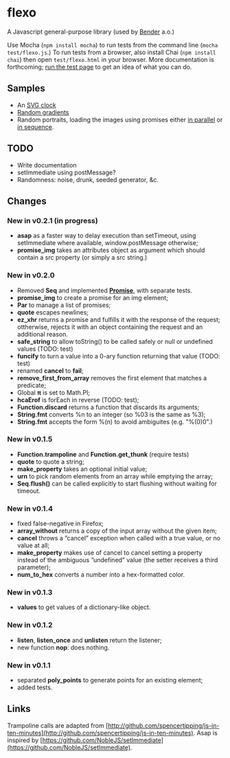 flexo
=====

A Javascript general-purpose library (used by
[Bender](http://bender.igel.co.jp/) a.o.)

Use Mocha (`npm install mocha`) to run tests from the command line (`mocha
test/flexo.js`.) To run tests from a browser, also install Chai (`npm install
chai`) then open `test/flexo.html` in your browser. More documentation is
forthcoming; [run the test page](http://romulusetrem.us/flexo/test/flexo.html)
to get an idea of what you can do.


## Samples

* An [SVG clock](http://www.romulusetrem.us/flexo/samples/clock.svg)
* [Random gradients](http://www.romulusetrem.us/flexo/samples/gradients.svg)
* Random portraits, loading the images using promises either [in parallel](http://www.romulusetrem.us/flexo/samples/portraits.html) or [in sequence](http://www.romulusetrem.us/flexo/samples/portraits.html?par=false).

## TODO

* Write documentation
* setImmediate using postMessage?
* Randomness: noise, drunk, seeded generator, &c.


## Changes

### New in v0.2.1 (in progress)

* **asap** as a faster way to delay execution than setTimeout, using
  setImmediate where available, window.postMessage otherwise;
* **promise_img** takes an attributes object as argument which should contain a
  src property (or simply a src string.)

### New in v0.2.0

* Removed **Seq** and implemented [**Promise**](http://promises-aplus.github.io/promises-spec/), with separate tests.
* **promise_img** to create a promise for an img element;
* **Par** to manage a list of promises;
* **quote** escapes newlines;
* **ez_xhr** returns a promise and fulfills it with the response of the request;
  ottherwise, rejects it with an object containing the request and an additional
  reason.
* **safe_string** to allow toString() to be called safely or null or undefined
  values (TODO: test)
* **funcify** to turn a value into a 0-ary function returning that value (TODO:
  test)
* renamed **cancel** to **fail**;
* **remove_first_from_array** removes the first element that matches a
  predicate;
* Global **π** is set to Math.PI;
* **hcaErof** is forEach in reverse (TODO: test);
* **Function.discard** returns a function that discards its arguments;
* **String.fmt** converts %n to an integer (so %03 is the same as %3);
* **String.fmt** accepts the form %(n) to avoid ambiguites (e.g. "%(0)0".)

### New in v0.1.5

* **Function.trampoline** and **Function.get_thunk** (require tests)
* **quote** to quote a string;
* **make_property** takes an optional initial value;
* **urn** to pick random elements from an array while emptying the array;
* **Seq.flush()** can be called explicitly to start flushing without waiting for
  timeout.

### New in v0.1.4

* fixed false-negative in Firefox;
* **array_without** returns a copy of the input array without the given item;
* **cancel** throws a ”cancel” exception when called with a true value, or no
  value at all;
* **make_property** makes use of cancel to cancel setting a property instead of
  the ambiguous ”undefined” value (the setter receives a third parameter);
* **num_to_hex** converts a number into a hex-formatted color.

### New in v0.1.3

* **values** to get values of a dictionary-like object.

### New in v0.1.2

* **listen**, **listen_once** and **unlisten** return the listener;
* new function **nop**: does nothing.

### New in v0.1.1

* separated **poly_points** to generate points for an existing element;
* added tests.


## Links

Trampoline calls are adapted from 
[http://github.com/spencertipping/js-in-ten-minutes](http://github.com/spencertipping/js-in-ten-minutes).
Asap is inspired by [https://github.com/NobleJS/setImmediate](https://github.com/NobleJS/setImmediate).
